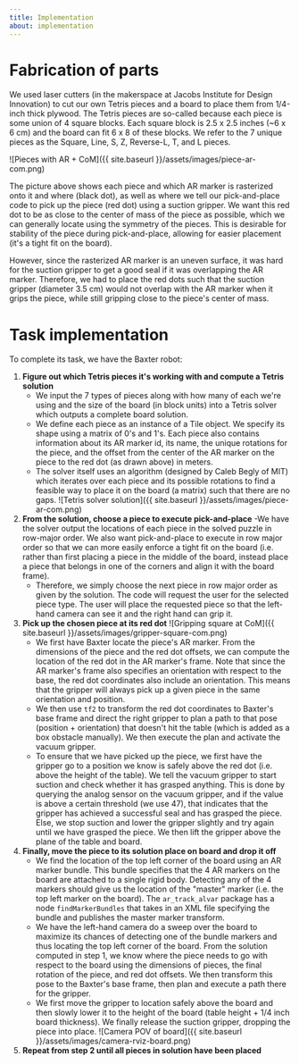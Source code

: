 ```yaml
---
title: Implementation
about: implementation
---
```

<!--(a) Describe any hardware you used or built. Illustrate with pictures and diagrams. (b) What parts did you use to build your solution? (c) Describe any software you wrote in detail. Illustrate with diagrams, flow charts, and/or other appropriate visuals. This includes launch files, URDFs, etc. (d) How does your complete system work? Describe each step.-->

# Fabrication of parts
We used laser cutters (in the makerspace at Jacobs Institute for Design Innovation) to cut our own Tetris pieces and a board to place them from 1/4-inch thick plywood. The Tetris pieces are so-called because each piece is some union of 4 square blocks. Each square block is 2.5 x 2.5 inches (~6 x 6 cm) and the board can fit 6 x 8 of these blocks. We refer to the 7 unique pieces as the Square, Line, S, Z, Reverse-L, T, and L pieces. 

![Pieces with AR + CoM]({{ site.baseurl }}/assets/images/piece-ar-com.png)

The picture above shows each piece and which AR marker is rasterized onto it and where (black dot), as well as where we tell our pick-and-place code to pick up the piece (red dot) using a suction gripper. We want this red dot to be as close to the center of mass of the piece as possible, which we can generally locate using the symmetry of the pieces. This is desirable for stability of the piece during pick-and-place, allowing for easier placement (it's a tight fit on the board). 

However, since the rasterized AR marker is an uneven surface, it was hard for the suction gripper to get a good seal if it was overlapping the AR marker. Therefore, we had to place the red dots such that the suction gripper (diameter 3.5 cm) would not overlap with the AR marker when it grips the piece, while still gripping close to the piece's center of mass.

# Task implementation
To complete its task, we have the Baxter robot:
1) __Figure out which Tetris pieces it's working with and compute a Tetris solution__
     - We input the 7 types of pieces along with how many of each we're using and the size of the board (in block units) into a Tetris solver which outputs a complete board solution. 
     - We define each piece as an instance of a Tile object. We specify its shape using a matrix of 0's and 1's. Each piece also contains information about its AR marker id, its name, the unique rotations for the piece, and the offset from the center of the AR marker on the piece to the red dot (as drawn above) in meters.
     - The solver itself uses an algorithm (designed by Caleb Begly of MIT) which iterates over each piece and its possible rotations to find a feasible way to place it on the board (a matrix) such that there are no gaps.
     ![Tetris solver solution]({{ site.baseurl }}/assets/images/piece-ar-com.png) <!-- CHANGE THIS -->
2) __From the solution, choose a piece to execute pick-and-place__
     -We have the solver output the locations of each piece in the solved puzzle in row-major order. We also want pick-and-place to execute in row major order so that we can more easily enforce a tight fit on the board (i.e. rather than first placing a piece in the middle of the board, instead place a piece that belongs in one of the corners and align it with the board frame).
     - Therefore, we simply choose the next piece in row major order as given by the solution. The code will request the user for the selected piece type. The user will place the requested piece so that the left-hand camera can see it and the right hand can grip it.
3) __Pick up the chosen piece at its red dot__
     ![Gripping square at CoM]({{ site.baseurl }}/assets/images/gripper-square-com.png)
     - We first have Baxter locate the piece's AR marker. From the dimensions of the piece and the red dot offsets, we can compute the location of the red dot in the AR marker's frame. Note that since the AR marker's frame also specifies an orientation with respect to the base, the red dot coordinates also include an orientation. This means that the gripper will always pick up a given piece in the same orientation and position.
     - We then use `tf2` to transform the red dot coordinates to Baxter's base frame and direct the right gripper to plan a path to that pose (position + orientation) that doesn't hit the table (which is added as a box obstacle manually). We then execute the plan and activate the vacuum gripper.
     - To ensure that we have picked up the piece, we first have the gripper go to a position we know is safely above the red dot (i.e. above the height of the table). We tell the vacuum gripper to start suction and check whether it has grasped anything. This is done by querying the analog sensor on the vacuum gripper, and if the value is above a certain threshold (we use 47), that indicates that the gripper has achieved a successful seal and has grasped the piece. Else, we stop suction and lower the gripper slightly and try again until we have grasped the piece. We then lift the gripper above the plane of the table and board.
4) __Finally, move the piece to its solution place on board and drop it off__
     - We find the location of the top left corner of the board using an AR marker bundle. This bundle specifies that the 4 AR markers on the board are attached to a single rigid body. Detecting any of the 4 markers should give us the location of the "master" marker (i.e. the top left marker on the board). The `ar_track_alvar` package has a node `findMarkerBundles` that takes in an XML file specifying the bundle and publishes the master marker transform.
     - We have the left-hand camera do a sweep over the board to maximize its chances of detecting one of the bundle markers and thus locating the top left corner of the board. From the solution computed in step 1, we know where the piece needs to go with respect to the board using the dimensions of pieces, the final rotation of the piece, and red dot offsets. We then transform this pose to the Baxter's base frame, then plan and execute a path there for the gripper.
     - We first move the gripper to location safely above the board and then slowly lower it to the height of the board (table height + 1/4 inch board thickness). We finally release the suction gripper, dropping the piece into place.
     ![Camera POV of board]({{ site.baseurl }}/assets/images/camera-rviz-board.png)
5) __Repeat from step 2 until all pieces in solution have been placed__

<br/><br/><br/>
